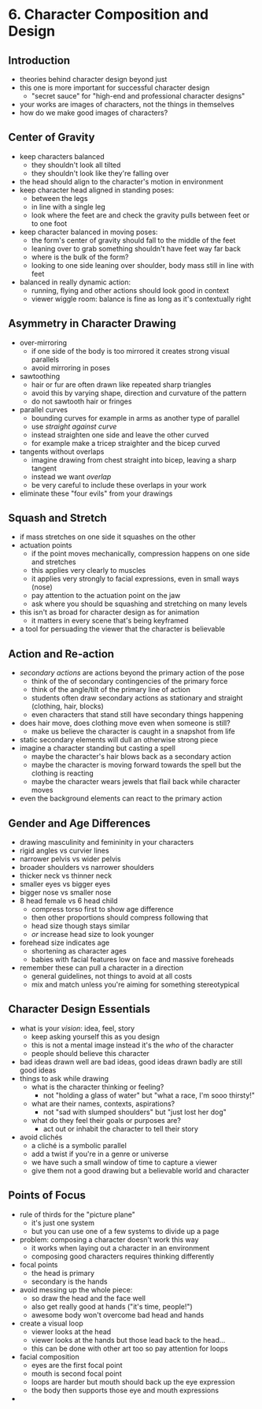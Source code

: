 # 6. Character Composition and Design

## Introduction
- theories behind character design beyond just
- this one is more important for successful character design
  - "secret sauce" for "high-end and professional character designs"
- your works are images of characters, not the things in themselves
- how do we make good images of characters?

## Center of Gravity
- keep characters balanced
  - they shouldn't look all tilted
  - they shouldn't look like they're falling over
- the head should align to the character's motion in environment
- keep character head aligned in standing poses:
  - between the legs
  - in line with a single leg
  - look where the feet are and check the gravity pulls between feet or to one foot
- keep character balanced in moving poses:
  - the form's center of gravity should fall to the middle of the feet
  - leaning over to grab something shouldn't have feet way far back
  - where is the bulk of the form?
  - looking to one side leaning over shoulder, body mass still in line with feet
- balanced in really dynamic action:
  - running, flying and other actions should look good in context
  - viewer wiggle room: balance is fine as long as it's contextually right

## Asymmetry in Character Drawing
- over-mirroring
  - if one side of the body is too mirrored it creates strong visual parallels
  - avoid mirroring in poses
- sawtoothing
  - hair or fur are often drawn like repeated sharp triangles
  - avoid this by varying shape, direction and curvature of the pattern
  - do not sawtooth hair or fringes
- parallel curves
  - bounding curves for example in arms as another type of parallel
  - use _straight against curve_
  - instead straighten one side and leave the other curved
  - for example make a tricep straighter and the bicep curved
- tangents without overlaps
  - imagine drawing from chest straight into bicep, leaving a sharp tangent
  - instead we want _overlap_
  - be very careful to include these overlaps in your work
- eliminate these "four evils" from your drawings

## Squash and Stretch
- if mass stretches on one side it squashes on the other
- actuation points
  - if the point moves mechanically, compression happens on one side and stretches
  - this applies very clearly to muscles
  - it applies very strongly to facial expressions, even in small ways (nose)
  - pay attention to the actuation point on the jaw
  - ask where you should be squashing and stretching on many levels
- this isn't as broad for character design as for animation
  - it matters in every scene that's being keyframed
- a tool for persuading the viewer that the character is believable

## Action and Re-action
- _secondary actions_ are actions beyond the primary action of the pose
  - think of the of secondary contingencies of the primary force
  - think of the angle/tilt of the primary line of action
  - students often draw secondary actions as stationary and straight (clothing, hair, blocks)
  - even characters that stand still have secondary things happening
- does hair move, does clothing move even when someone is still?
  - make us believe the character is caught in a snapshot from life
- static secondary elements will dull an otherwise strong piece
- imagine a character standing but casting a spell
  - maybe the character's hair blows back as a secondary action
  - maybe the character is moving forward towards the spell but the clothing is reacting
  - maybe the character wears jewels that flail back while character moves
- even the background elements can react to the primary action

## Gender and Age Differences
- drawing masculinity and femininity in your characters
- rigid angles vs curvier lines
- narrower pelvis vs wider pelvis
- broader shoulders vs narrower shoulders
- thicker neck vs thinner neck
- smaller eyes vs bigger eyes
- bigger nose vs smaller nose
- 8 head female vs 6 head child
  - compress torso first to show age difference
  - then other proportions should compress following that
  - head size though stays similar
  - _or_ increase head size to look younger
- forehead size indicates age
  - shortening as character ages
  - babies with facial features low on face and massive foreheads
- remember these can pull a character in a direction
  - general guidelines, not things to avoid at all costs
  - mix and match unless you're aiming for something stereotypical

## Character Design Essentials
- what is your _vision_: idea, feel, story
  - keep asking yourself this as you design
  - this is not a mental image instead it's the _who_ of the character
  - people should believe this character
- bad ideas drawn well are bad ideas, good ideas drawn badly are still good ideas
- things to ask while drawing
  - what is the character thinking or feeling?
    - not "holding a glass of water" but "what a race, I'm sooo thirsty!"
  - what are their names, contexts, aspirations?
    - not "sad with slumped shoulders" but "just lost her dog"
  - what do they feel their goals or purposes are?
    - act out or inhabit the character to tell their story
- avoid clichés
  - a cliché is a symbolic parallel
  - add a twist if you're in a genre or universe
  - we have such a small window of time to capture a viewer
  - give them not a good drawing but a believable world and character

## Points of Focus
- rule of thirds for the "picture plane"
  - it's just one system
  - but you can use one of a few systems to divide up a page
- problem: composing a character doesn't work this way
  - it works when laying out a character in an environment
  - composing good characters requires thinking differently
- focal points
  - the head is primary
  - secondary is the hands
- avoid messing up the whole piece:
  - so draw the head and the face well
  - also get really good at hands ("it's time, people!")
  - awesome body won't overcome bad head and hands
- create a visual loop
  - viewer looks at the head
  - viewer looks at the hands but those lead back to the head...
  - this can be done with other art too so pay attention for loops
- facial composition
  - eyes are the first focal point
  - mouth is second focal point
  - loops are harder but mouth should back up the eye expression
  - the body then supports those eye and mouth expressions
- 
